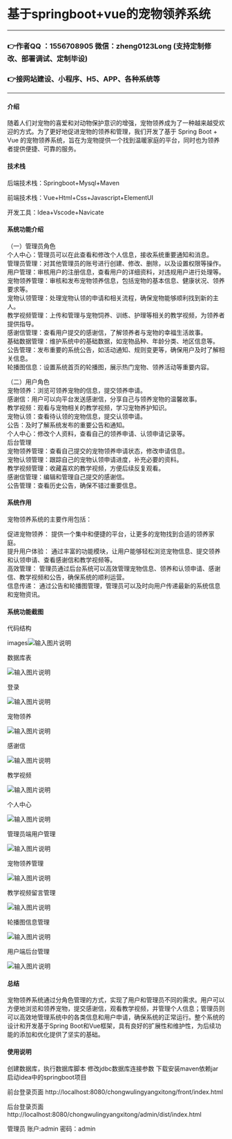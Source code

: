 # 基于springboot+vue的宠物领养系统

---
### 👉作者QQ ：1556708905 微信：zheng0123Long (支持定制修改、部署调试、定制毕设)

### 👉接网站建设、小程序、H5、APP、各种系统等

---

#### 介绍

随着人们对宠物的喜爱和对动物保护意识的增强，宠物领养成为了一种越来越受欢迎的方式。为了更好地促进宠物的领养和管理，我们开发了基于 Spring Boot + Vue 的宠物领养系统，旨在为宠物提供一个找到温暖家庭的平台，同时也为领养者提供便捷、可靠的服务。

#### 技术栈

后端技术栈：Springboot+Mysql+Maven

前端技术栈：Vue+Html+Css+Javascript+ElementUI

开发工具：Idea+Vscode+Navicate

#### 系统功能介绍

（一）管理员角色  
个人中心：管理员可以在此查看和修改个人信息，接收系统重要通知和消息。  
管理员管理：对其他管理员的账号进行创建、修改、删除，以及设置权限等操作。  
用户管理：审核用户的注册信息，查看用户的详细资料，对违规用户进行处理等。  
宠物领养管理：审核和发布宠物领养信息，包括宠物的基本信息、健康状况、领养要求等。  
宠物认领管理：处理宠物认领的申请和相关流程，确保宠物能够顺利找到新的主人。  
教学视频管理：上传和管理与宠物饲养、训练、护理等相关的教学视频，为领养者提供指导。  
感谢信管理：查看用户提交的感谢信，了解领养者与宠物的幸福生活故事。  
基础数据管理：维护系统中的基础数据，如宠物品种、年龄分类、地区信息等。  
公告管理：发布重要的系统公告，如活动通知、规则变更等，确保用户及时了解相关信息。  
轮播图信息：设置系统首页的轮播图，展示热门宠物、领养活动等重要内容。  

（二）用户角色  
宠物领养：浏览可领养宠物的信息，提交领养申请。  
感谢信：用户可以向平台发送感谢信，分享自己与领养宠物的温馨故事。  
教学视频：观看与宠物相关的教学视频，学习宠物养护知识。  
宠物认领：查看待认领的宠物信息，提交认领申请。  
公告：及时了解系统发布的重要公告和通知。  
个人中心：修改个人资料，查看自己的领养申请、认领申请记录等。  
后台管理  
宠物领养管理：查看自己提交的宠物领养申请状态，修改申请信息。  
宠物认领管理：跟踪自己的宠物认领申请进度，补充必要的资料。  
教学视频管理：收藏喜欢的教学视频，方便后续反复观看。  
感谢信管理：编辑和管理自己提交的感谢信。  
公告管理：查看历史公告，确保不错过重要信息。  

#### 系统作用

宠物领养系统的主要作用包括：  

促进宠物领养： 提供一个集中和便捷的平台，让更多的宠物找到合适的领养家庭。  
提升用户体验： 通过丰富的功能模块，让用户能够轻松浏览宠物信息、提交领养和认领申请、查看感谢信和教学视频等。  
高效管理： 管理员通过后台系统可以高效管理宠物信息、领养和认领申请、感谢信、教学视频和公告，确保系统的顺利运营。  
信息传递： 通过公告和轮播图管理，管理员可以及时向用户传递最新的系统信息和宠物资讯。  

#### 系统功能截图

代码结构

images![输入图片说明](images/aad30e26e0b9c61bab0cf524f80885c.png)

数据库表

![输入图片说明](images/d9543a828392f6c55e70fa8ce872cb1.png)

登录

![输入图片说明](images/17df3492da0e712673cd120bea084a3.png)

宠物领养

![输入图片说明](images/f3650124200288d7905e7be764da2ff.png)

感谢信

![输入图片说明](images/ef1ef2fceda686565d1df4c54bcf967.png)

教学视频

![输入图片说明](images/4c33b2cdc416f14f46f9512c1c33ea3.png)

个人中心

![输入图片说明](images/53b54aa0fdb41de46fbed1322d5c098.png)

管理员端用户管理

![输入图片说明](images/2296a116343da58d3760ad16e3de98f.png)

宠物领养管理

![输入图片说明](images/50843d7c1bf5554b5c1b68958bc2fec.png)

教学视频留言管理

![输入图片说明](images/0de17d69852fa9bae2e0aad68be57d8.png)

轮播图信息管理

![输入图片说明](images/e6be6280c340657f368c5168db4c7a7.png)

用户端后台管理

![输入图片说明](images/b4730f51535b4bf06237c36183b78b5.png)

#### 总结

宠物领养系统通过分角色管理的方式，实现了用户和管理员不同的需求。用户可以方便地浏览和领养宠物，提交感谢信，观看教学视频，并管理个人信息；管理员则可以高效地管理系统中的各类信息和用户申请，确保系统的正常运行。整个系统的设计和开发基于Spring Boot和Vue框架，具有良好的扩展性和维护性，为后续功能的添加和优化提供了坚实的基础。

#### 使用说明

创建数据库，执行数据库脚本 修改jdbc数据库连接参数 下载安装maven依赖jar 启动idea中的springboot项目

前台登录页面
http://localhost:8080/chongwulingyangxitong/front/index.html

后台登录页面
http://localhost:8080/chongwulingyangxitong/admin/dist/index.html

管理员 			账户:admin 		密码：admin